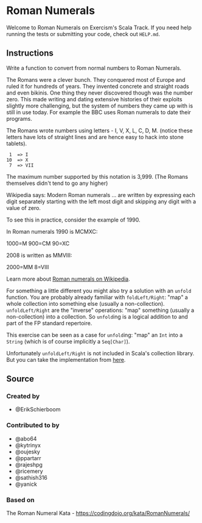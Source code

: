 # Roman Numerals

Welcome to Roman Numerals on Exercism's Scala Track.
If you need help running the tests or submitting your code, check out `HELP.md`.

## Instructions

Write a function to convert from normal numbers to Roman Numerals.

The Romans were a clever bunch.
They conquered most of Europe and ruled it for hundreds of years.
They invented concrete and straight roads and even bikinis.
One thing they never discovered though was the number zero.
This made writing and dating extensive histories of their exploits slightly more challenging, but the system of numbers they came up with is still in use today.
For example the BBC uses Roman numerals to date their programs.

The Romans wrote numbers using letters - I, V, X, L, C, D, M.
(notice these letters have lots of straight lines and are hence easy to hack into stone tablets).

```text
 1  => I
10  => X
 7  => VII
```

The maximum number supported by this notation is 3,999.
(The Romans themselves didn't tend to go any higher)

Wikipedia says: Modern Roman numerals ... are written by expressing each digit separately starting with the left most digit and skipping any digit with a value of zero.

To see this in practice, consider the example of 1990.

In Roman numerals 1990 is MCMXC:

1000=M
900=CM
90=XC

2008 is written as MMVIII:

2000=MM
8=VIII

Learn more about [Roman numerals on Wikipedia][roman-numerals].

[roman-numerals]: https://wiki.imperivm-romanvm.com/wiki/Roman_Numerals

For something a little different you might also try a solution with an `unfold` function.
You are probably already familiar with `foldLeft/Right`: "map" a whole collection into something else (usually a non-collection).
`unfoldLeft/Right` are the "inverse" operations: "map" something (usually a non-collection) into a collection.
So `unfold`ing is a logical addition to and part of the FP standard repertoire.

This exercise can be seen as a case for `unfold`ing: "map" an `Int` into a `String` (which is of course implicitly a `Seq[Char]`).

Unfortunately `unfoldLeft/Right` is not included in Scala's collection library.
But you can take the implementation from [here](http://daily-scala.blogspot.de/2009/09/unfoldleft-and-right.html).

## Source

### Created by

- @ErikSchierboom

### Contributed to by

- @abo64
- @kytrinyx
- @oujesky
- @ppartarr
- @rajeshpg
- @ricemery
- @sathish316
- @yanick

### Based on

The Roman Numeral Kata - https://codingdojo.org/kata/RomanNumerals/